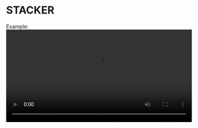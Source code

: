 # STACKER

Example:
<video width="100%" autoplay="autoplay" loop>
  <source src="https://github.com/mattreiss/portfolio/raw/master/src/assets/m4v/bay-bridge.m4v" type="video/mp4">
</video>
